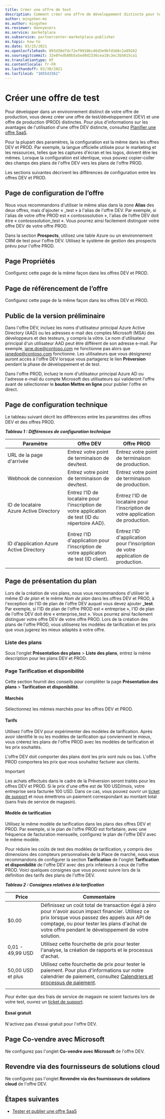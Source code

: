 ```yaml
---
title: Créer une offre de test
description: Comment créer une offre de développement distincte pour tester votre offre de production dans le cadre du programme Place de marché commerciale de l'Espace partenaires Microsoft ?
author: mingshen-ms
ms.author: mingshen
ms.reviewer: dannyevers
ms.service: marketplace
ms.subservice: partnercenter-marketplace-publisher
ms.topic: how-to
ms.date: 03/25/2021
ms.openlocfilehash: 893d38d7dcf2ef0910bc46d3e9bfd168c2a89162
ms.sourcegitcommit: 32e0fedb80b5a5ed0d2336cea18c3ec3b5015ca1
ms.translationtype: HT
ms.contentlocale: fr-FR
ms.lasthandoff: 03/30/2021
ms.locfileid: "105543361"
---
```

# <a name="create-a-test-offer"></a>Créer une offre de test

Pour développer dans un environnement distinct de votre offre de production, vous devez créer une offre de test/développement (DEV) et une offre de production (PROD) distinctes. Pour plus d'informations sur les avantages de l'utilisation d'une offre DEV distincte, consultez [Planifier une offre SaaS](plan-saas-offer.md#test-offer).

Pour la plupart des paramètres, la configuration est la même dans les offres DEV et PROD. Par exemple, la langue officielle utilisée pour le marketing et les ressources, telles que les captures d'écran et les logos, doivent être les mêmes. Lorsque la configuration est identique, vous pouvez copier-coller des champs des plans de l'offre DEV vers les plans de l'offre PROD.

Les sections suivantes décrivent les différences de configuration entre les offres DEV et PROD.

## <a name="offer-setup-page"></a>Page de configuration de l’offre

Nous vous recommandons d'utiliser le même alias dans la zone **Alias** des deux offres, mais d'ajouter « _test » à l'alias de l'offre DEV. Par exemple, si l'alias de votre offre PROD est « contososolution », l'alias de l’offre DEV doit être « contososolution_test ». Vous pourrez ainsi facilement distinguer votre offre DEV de votre offre PROD.

Dans la section **Prospects**, utilisez une table Azure ou un environnement CRM de test pour l'offre DEV. Utilisez le système de gestion des prospects prévu pour l'offre PROD.

## <a name="properties-page"></a>Page Propriétés

Configurez cette page de la même façon dans les offres DEV et PROD.

## <a name="offer-listing-page"></a>Page de référencement de l’offre

Configurez cette page de la même façon dans les offres DEV et PROD.

## <a name="preview-audience"></a>Public de la version préliminaire

Dans l'offre DEV, incluez les noms d'utilisateur principal Azure Active Directory (AAD) ou les adresses e-mail des comptes Microsoft (MSA) des développeurs et des testeurs, y compris la vôtre. Le nom d'utilisateur principal d'un utilisateur AAD peut être différent de son adresse e-mail. Par exemple, jane.doe@contoso.com ne fonctionne pas alors que janedoe@contoso.com fonctionne. Les utilisateurs que vous désignerez auront accès à l'offre DEV lorsque vous partagerez le lien **Préversion** pendant la phase de développement et de test.

Dans l'offre PROD, incluez le nom d'utilisateur principal Azure AD ou l'adresse e-mail du compte Microsoft des utilisateurs qui valideront l'offre avant de sélectionner le **bouton Mettre en ligne** pour publier l'offre en direct.

## <a name="technical-configuration-page"></a>Page de configuration technique

Le tableau suivant décrit les différences entre les paramètres des offres DEV et des offres PROD.

***Tableau 1 : Différences de configuration technique***

| Paramètre | Offre DEV | Offre PROD |
| ------------ | ------------- | ------------- |
| URL de la page d'arrivée | Entrez votre point de terminaison de dev/test. | Entrez votre point de terminaison de production. |
| Webhook de connexion | Entrez votre point de terminaison de dev/test. | Entrez votre point de terminaison de production. |
| ID de locataire Azure Active Directory | Entrez l'ID de locataire pour l'inscription de votre application de test (ID du répertoire AAD). | Entrez l'ID de locataire pour l'inscription de votre application de production. |
| ID d’application Azure Active Directory | Entrez l'ID d'application pour l'inscription de votre application de test (ID client). | Entrez l'ID d'application pour l'inscription de votre application de production. |
||||

## <a name="plan-overview-page"></a>Page de présentation du plan

Lors de la création de vos plans, nous vous recommandons d'utiliser le même _ID de plan_ et le même _Nom de plan_ dans les offres DEV et PROD, à l'exception de l'ID de plan de l'offre DEV auquel vous devez ajouter **_test**. Par exemple, si l'ID de plan de l'offre PROD est « entreprise », l'ID de plan de l'offre DEV doit être « enterprise_test ». Vous pourrez ainsi facilement distinguer votre offre DEV de votre offre PROD. Lors de la création des plans de l'offre PROD, vous utiliserez les modèles de tarification et les prix que vous jugerez les mieux adaptés à votre offre.

### <a name="plan-listing"></a>Liste des plans

Sous l'onglet **Présentation des plans** > **Liste des plans**, entrez la même description pour les plans DEV et PROD.

### <a name="pricing-and-availability-page"></a>Page Tarification et disponibilité

Cette section fournit des conseils pour compléter la page **Présentation des plans** > **Tarification et disponibilité**.

#### <a name="markets"></a>Marchés

Sélectionnez les mêmes marchés pour les offres DEV et PROD.

#### <a name="pricing"></a>Tarifs

Utilisez l'offre DEV pour expérimenter des modèles de tarification. Après avoir identifié le ou les modèles de tarification qui conviennent le mieux, vous créerez les plans de l'offre PROD avec les modèles de tarification et les prix souhaités.

L'offre DEV doit comporter des plans dont les prix sont nuls ou bas. L'offre PROD comportera les prix que vous souhaitez facturer aux clients.

> [!IMPORTANT]
> Les achats effectués dans le cadre de la Préversion seront traités pour les offres DEV et PROD. Si le prix d'une offre est de 100 USD/mois, votre entreprise sera facturée 100 USD. Dans ce cas, vous pouvez ouvrir un [ticket de support](support.md) et nous émettrons un paiement correspondant au montant total (sans frais de service de magasin).

#### <a name="pricing-model"></a>Modèle de tarification

Utilisez le même modèle de tarification dans les plans des offres DEV et PROD. Par exemple, si le plan de l'offre PROD est forfaitaire, avec une fréquence de facturation mensuelle, configurez le plan de l'offre DEV avec le même modèle.

Pour réduire les coûts de test des modèles de tarification, y compris des dimensions des compteurs personnalisés de la Place de marché, nous vous recommandons de configurer la section **Tarification** de l'onglet **Tarification et disponibilité** de l'offre DEV avec des prix inférieurs à ceux de l'offre PROD. Voici quelques consignes que vous pouvez suivre lors de la définition des tarifs des plans de l'offre DEV.

***Tableau 2 : Consignes relatives à la tarification***

| Price | Commentaire |
| ------------ | ------------- |
| $0.00 | Définissez un coût total de transaction égal à zéro pour n'avoir aucun impact financier. Utilisez ce prix lorsque vous passez des appels aux API de comptage, ou pour tester les plans d'achat de votre offre pendant le développement de votre solution. |
| 0,01 - 49,99 USD | Utilisez cette fourchette de prix pour tester l'analyse, la création de rapports et le processus d'achat. |
| 50,00 USD et plus | Utilisez cette fourchette de prix pour tester le paiement. Pour plus d'informations sur notre calendrier de paiement, consultez [Calendriers et processus de paiement](/partner-center/payout-policy-details). |
|||

Pour éviter que des frais de service de magasin ne soient facturés lors de votre test, ouvrez un [ticket de support](support.md).

#### <a name="free-trial"></a>Essai gratuit

N'activez pas d'essai gratuit pour l'offre DEV.

## <a name="co-sell-with-microsoft-page"></a>Page Co-vendre avec Microsoft

Ne configurez pas l'onglet **Co-vendre avec Microsoft** de l'offre DEV.

## <a name="resell-through-csps"></a>Revendre via des fournisseurs de solutions cloud

Ne configurez pas l'onglet **Revendre via des fournisseurs de solutions cloud** de l'offre DEV.

## <a name="next-steps"></a>Étapes suivantes

- [Tester et publier une offre SaaS](test-publish-saas-offer.md)

